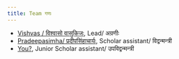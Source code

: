 ```yaml
---
title: Team गणः
---
```


- [Vishvas / विश्वासो वासुकिजः](https://vvasuki.github.io/), Lead/ अग्रणीः  
- [Pradeepasimha/ प्रदीपसिंहाचार्यः](../../../people/pradeepasimha/), Scholar assistant/ विद्वन्मन्त्री
- [You?](../contact/), Junior Scholar assistant/ उपविद्वन्मन्त्री
